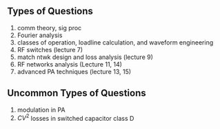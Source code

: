 ## Types of Questions
1. comm theory, sig proc
1. Fourier analysis
1. classes of operation, loadline calculation, and waveform engineering
1. RF switches (lecture 7)
1. match ntwk design and loss analysis (lecture 9)
1. RF networks analysis (Lecture 11, 14)
1. advanced PA techniques (lecture 13, 15)

## Uncommon Types of Questions
1. modulation in PA
1. $CV^2$ losses in switched capacitor class D


